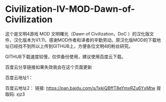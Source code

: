 # Civilization-IV-MOD-Dawn-of-Civilization

这个是文明4游戏 MOD 文明曙光（Dawn of Civilization，DoC ）的汉化版文件，汉化版本为V1.11，感谢MOD作者和译者的辛勤劳动。原汉化版MOD的下载地址已经找不到所以上传到GITHUB上，方便各位文明4的粉丝研究。

GITHUB下载速度较慢，仅供备份使用，建议使用百度云下载。

百度云分享链接如果失效我会在这个页面更新

百度云地址1：


百度云地址2：
链接: https://pan.baidu.com/s/1xkiQBffT8eYmxRZu6YxMtw 
提取码: xjz3 
